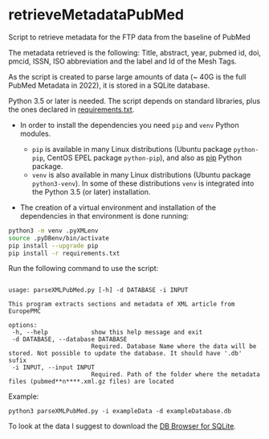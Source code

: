# retrieveMetadataPubMed
Script to retrieve metadata for the FTP data from the baseline of PubMed

The metadata retrieved is the following: Title, abstract, year, pubmed id, doi, pmcid, ISSN, ISO abbreviation and the label and Id of the Mesh Tags.

As the script is created to parse large amounts of data (~ 40G is the full PubMed Metadata in 2022), it is stored in a SQLite database.
 
Python 3.5 or later is needed. The script depends on standard libraries, plus the ones declared in [requirements.txt](requirements.txt).
 
 * In order to install the dependencies you need `pip` and `venv` Python modules.
	- `pip` is available in many Linux distributions (Ubuntu package `python-pip`, CentOS EPEL package `python-pip`), and also as [pip](https://pip.pypa.io/en/stable/) Python package.
	- `venv` is also available in many Linux distributions (Ubuntu package `python3-venv`). In some of these distributions `venv` is integrated into the Python 3.5 (or later) installation.

* The creation of a virtual environment and installation of the dependencies in that environment is done running:

```bash
python3 -m venv .pyXMLenv
source .pyDBenv/bin/activate
pip install --upgrade pip
pip install -r requirements.txt
```

Run the following command to use the script:

 
 ```
 
usage: parseXMLPubMed.py [-h] -d DATABASE -i INPUT

This program extracts sections and metadata of XML article from EuropePMC

options:
  -h, --help            show this help message and exit
  -d DATABASE, --database DATABASE
                        Required. Database Name where the data will be stored. Not possible to update the database. It should have '.db' sufix
  -i INPUT, --input INPUT
                        Required. Path of the folder where the metadata files (pubmed**n****.xml.gz files) are located

 ```

 Example:

 ```
python3 parseXMLPubMed.py -i exampleData -d exampleDatabase.db
 ```

To look at the data I suggest to download the [DB Browser for SQLite](https://sqlitebrowser.org/).
